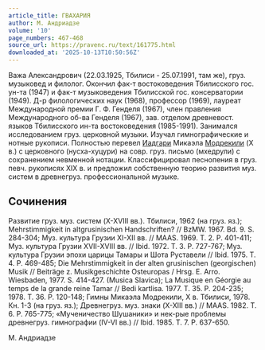 ```yaml
---
article_title: ГВАХАРИЯ
author: М. Андриадзе
volume: '10'
page_numbers: 467-468
source_url: https://pravenc.ru/text/161775.html
downloaded_at: '2025-10-13T10:50:56Z'
---
```


Важа Александрович (22.03.1925, Тбилиси - 25.07.1991, там же), груз. музыковед и филолог. Окончил фак-т востоковедения Тбилисского гос. ун-та (1947) и фак-т музыковедения Тбилисской гос. консерватории (1949). Д-р филологических наук (1968), профессор (1969), лауреат Международной премии Г. Ф. Генделя (1967), член правления Международного об-ва Генделя (1967), зав. отделом древневост. языков Тбилисского ин-та востоковедения (1985-1991). Занимался исследованием груз. церковной музыки. Изучал гимнографические и нотные рукописи. Полностью перевел [Иадгари](https://pravenc.ru/text/Иадгари.html) Микаэла [Модрекили](https://pravenc.ru/text/Модрекили.html) (X в.) с церковного (нусха-хуцури) на совр. груз. письмо (мхедрули) с сохранением невменной нотации. Классифицировал песнопения в груз. певч. рукописях XIX в. и предложил собственную теорию развития муз. систем в древнегруз. профессиональной музыке.

## Сочинения

Развитие груз. муз. систем (X-XVIII вв.). Тбилиси, 1962 (на груз. яз.); Mehrstimmigkeit in altgrusinischen Handschriften? // BzMW. 1967. Bd. 9. S. 284-304; Муз. культура Грузии XI-XII вв. // MAAS. 1969. T. 2. P. 401-411; Муз. культура Грузии XVII-XVIII вв. // Ibid. 1972. Т. 3. P. 727-767; Муз. культура Грузии эпохи царицы Тамары и Шота Руставели // Ibid. 1975. Т. 4. P. 469-485; Die Mehrstimmigkeit in der alten grusinischen (georgischen) Musik // Beiträge z. Musikgeschichte Osteuropas / Hrsg. E. Arro. Wiesbaden, 1977. S. 414-427. (Musica Slavica); La Musique en Géorgie au temps de la grande reine Tamar // Bedi kartlisa. 1977. T. 35. P. 204-235; 1978. T. 36. P. 120-148; Гимны Микаэла Модрекили, Х в. Тбилиси, 1978. Кн. 1-3 (на груз. яз.); Древнегруз. муз. знаки (X-XIII вв.) // MAAS. 1982. T. 6. P. 765-775; «Мученичество Шушаники» и нек-рые проблемы древнегруз. гимнографии (IV-VI вв.) // Ibid. 1985. T. 7. P. 637-650.

М. Андриадзе
